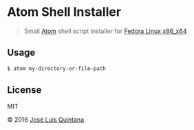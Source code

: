 # Atom Shell Installer
> Small [Atom](https://atom.io/) shell script installer for [Fedora Linux x86_x64](https://getfedora.org/en/workstation/)

## Usage

```sh
$ atom my-directory-or-file-path
```

## License
MIT

© 2016 [José Luis Quintana](http://git.io/joseluisq)
